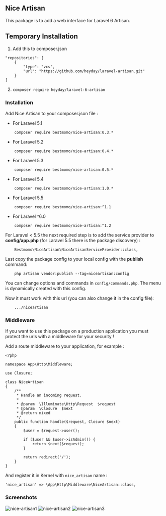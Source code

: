 ## Nice Artisan ##

This package is to add a web interface for Laravel 6 Artisan.

## Temporary Installation

1. Add this to composer.json
```
"repositories": [
    {
        "type": "vcs",
        "url": "https://github.com/heyday/laravel-artisan.git"
    }
]
```

2. `composer require heyday/laravel-6-artisan`


### Installation ###

Add Nice Artisan to your composer.json file :

- For Laravel 5.1
```
    composer require bestmomo/nice-artisan:0.3.*
```
- For Laravel 5.2
```
    composer require bestmomo/nice-artisan:0.4.*
```
- For Laravel 5.3
```
    composer require bestmomo/nice-artisan:0.5.*
```
- For Laravel 5.4
```
    composer require bestmomo/nice-artisan:1.0.*
```
- For Laravel 5.5
```
    composer require bestmomo/nice-artisan:^1.1
```
- For Laravel ^6.0
```
    composer require bestmomo/nice-artisan:^1.2
```

For Laravel < 5.5 the next required step is to add the service provider to **config/app.php** (for Laravel 5.5 there is the package discovery) :
```
    Bestmomo\NiceArtisan\NiceArtisanServiceProvider::class,
```

Last copy the package config to your local config with the **publish** command:
```
    php artisan vendor:publish --tag=niceartisan:config
```

You can change options and commands in `config/commands.php`. The menu is dynamically created with this config.

Now it must work with this url (you can also change it in the config file):
```
    .../niceartisan
```

### Middleware ###

If you want to use this package on a production application you must protect the urls with a middleware for your security !

Add a route middleware to your application, for example :
```
<?php

namespace App\Http\Middleware;

use Closure;

class NiceArtisan
{
    /**
     * Handle an incoming request.
     *
     * @param  \Illuminate\Http\Request  $request
     * @param  \Closure  $next
     * @return mixed
     */
    public function handle($request, Closure $next)
    {
        $user = $request->user();

        if ($user && $user->isAdmin()) {
            return $next($request);
        }

        return redirect('/');
    }
}
```

And register it in Kernel with `nice_artisan` name :

```
'nice_artisan' => \App\Http\Middleware\NiceArtisan::class,
``` 

### Screenshots ###

![nice-artisan1](https://cloud.githubusercontent.com/assets/2959682/11610549/a9a3055c-9ba6-11e5-936b-f1d3830baf62.jpg)
![nice-artisan2](https://cloud.githubusercontent.com/assets/2959682/11610548/a9a308e0-9ba6-11e5-9cee-94d7cc373024.jpg)
![nice-artisan3](https://cloud.githubusercontent.com/assets/2959682/11610547/a9a00942-9ba6-11e5-88b6-9c30f25f220f.jpg)

